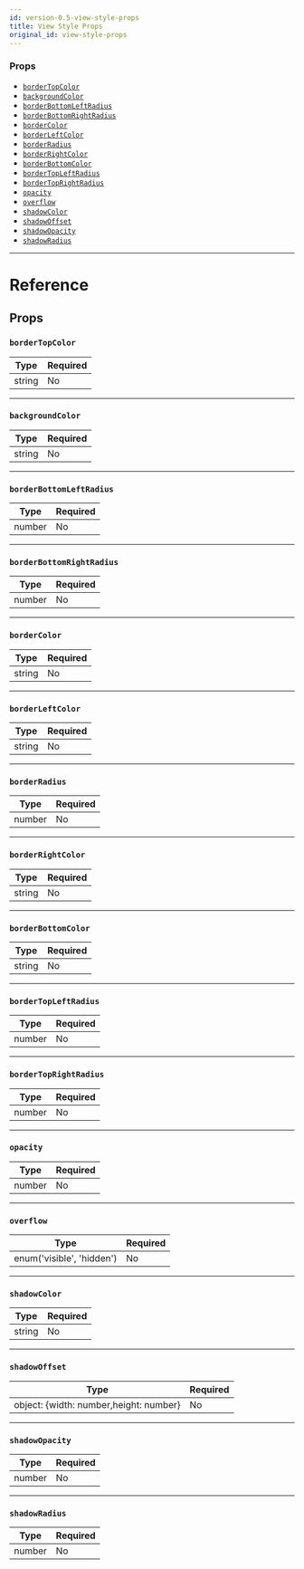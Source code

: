 ```yaml
---
id: version-0.5-view-style-props
title: View Style Props
original_id: view-style-props
---
```

### Props

- [`borderTopColor`](view-style-props.md#bordertopcolor)
- [`backgroundColor`](view-style-props.md#backgroundcolor)
- [`borderBottomLeftRadius`](view-style-props.md#borderbottomleftradius)
- [`borderBottomRightRadius`](view-style-props.md#borderbottomrightradius)
- [`borderColor`](view-style-props.md#bordercolor)
- [`borderLeftColor`](view-style-props.md#borderleftcolor)
- [`borderRadius`](view-style-props.md#borderradius)
- [`borderRightColor`](view-style-props.md#borderrightcolor)
- [`borderBottomColor`](view-style-props.md#borderbottomcolor)
- [`borderTopLeftRadius`](view-style-props.md#bordertopleftradius)
- [`borderTopRightRadius`](view-style-props.md#bordertoprightradius)
- [`opacity`](view-style-props.md#opacity)
- [`overflow`](view-style-props.md#overflow)
- [`shadowColor`](view-style-props.md#shadowcolor)
- [`shadowOffset`](view-style-props.md#shadowoffset)
- [`shadowOpacity`](view-style-props.md#shadowopacity)
- [`shadowRadius`](view-style-props.md#shadowradius)






---

# Reference

## Props

### `borderTopColor`



| Type | Required |
| - | - |
| string | No |




---

### `backgroundColor`



| Type | Required |
| - | - |
| string | No |




---

### `borderBottomLeftRadius`



| Type | Required |
| - | - |
| number | No |




---

### `borderBottomRightRadius`



| Type | Required |
| - | - |
| number | No |




---

### `borderColor`



| Type | Required |
| - | - |
| string | No |




---

### `borderLeftColor`



| Type | Required |
| - | - |
| string | No |




---

### `borderRadius`



| Type | Required |
| - | - |
| number | No |




---

### `borderRightColor`



| Type | Required |
| - | - |
| string | No |




---

### `borderBottomColor`



| Type | Required |
| - | - |
| string | No |




---

### `borderTopLeftRadius`



| Type | Required |
| - | - |
| number | No |




---

### `borderTopRightRadius`



| Type | Required |
| - | - |
| number | No |




---

### `opacity`



| Type | Required |
| - | - |
| number | No |




---

### `overflow`



| Type | Required |
| - | - |
| enum('visible', 'hidden') | No |




---

### `shadowColor`



| Type | Required |
| - | - |
| string | No |




---

### `shadowOffset`



| Type | Required |
| - | - |
| object: {width: number,height: number} | No |




---

### `shadowOpacity`



| Type | Required |
| - | - |
| number | No |




---

### `shadowRadius`



| Type | Required |
| - | - |
| number | No |







